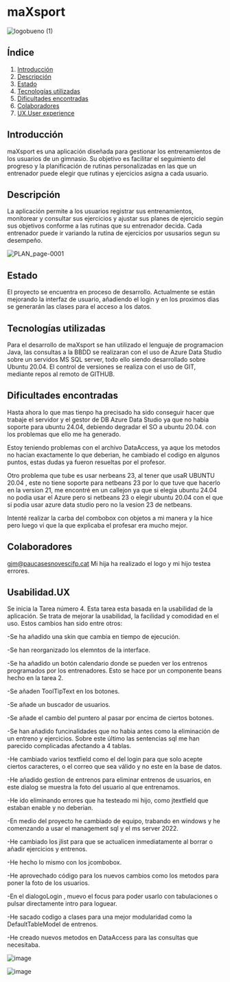 # maXsport

![logobueno (1)](https://github.com/user-attachments/assets/b602fddd-e731-40b3-a8cc-cb9ce3fdbf65)


## Índice
1. [Introducción](#introducción)
2. [Descripción](#descripción)
3. [Estado](#estado)
4. [Tecnologías utilizadas](#tecnologías-utilizadas)
5. [Dificultades encontradas](#dificultades-encontradas)
6. [Colaboradores](#colaboradores)
7. [UX.User experience](#Usabilidad)

## Introducción
maXsport es una aplicación diseñada para gestionar los entrenamientos de los usuarios de un gimnasio. Su objetivo es facilitar el seguimiento del progreso y la planificación de rutinas personalizadas en las que un entrenador puede elegir que rutinas y ejercicios asigna a cada usuario. 

## Descripción
La aplicación permite a los usuarios registrar sus entrenamientos, monitorear y consultar sus ejercicios y ajustar sus planes de ejercicio según sus objetivos conforme a las rutinas que su entrenador decida. Cada entrenador puede ir variando la rutina de ejercicios por ususarios segun su desempeño.

![PLAN_page-0001](https://github.com/user-attachments/assets/537a5dfe-e0b3-49f8-b0fd-627178125f11)

## Estado
El proyecto se encuentra en proceso de desarrollo. Actualmente se están mejorando la interfaz de usuario, añadiendo el login y en los proximos dias se generarán las clases para el acceso a los datos.

## Tecnologías utilizadas
Para el desarrollo de maXsport se han utilizado el lenguaje de programacion Java, las consultas a la BBDD se realizaran con el uso de Azure Data Studio sobre un servidos MS SQL server, todo ello siendo desarrollado sobre Ubuntu 20.04.
El control de versiones se realiza con el uso de GIT, mediante repos al remoto de GITHUB.

## Dificultades encontradas
Hasta ahora lo que mas tienpo ha precisado ha sido conseguir hacer que trabaje el servidor y el gestor de DB Azure Data Studio ya que no habia soporte para ubuntu 24.04, debiendo degradar el SO a ubuntu 20.04. con los problemas que ello me ha generado.

Estoy teniendo problemas con el archivo DataAccess, ya aque los metodos no hacian exactamente lo que deberian, he cambiado el codigo en algunos puntos, estas dudas ya fueron resueltas por el profesor.

Otro problema que tube es usar nerbeans 23, al tener que usaR UBUNTU 20.04 , este no tiene soporte para netbeans 23 por lo que tuve que hacerlo en la version 21, me encontré en un callejon ya que si elegia ubuntu 24.04 no podia usar el Azure pero si netbeans 23 o elegir ubuntu 20.04 con el que si podia usar azure data studio pero no la vesion 23 de netbeans.

Intenté realizar la carba del combobox con objetos a mi manera y la hice pero luego vi que la que explicaba el profesar era mucho mejor.

## Colaboradores
gjm@paucasesnovescifp.cat
Mi hija ha realizado el logo y mi hijo testea errores.

## Usabilidad.UX
Se inicia la Tarea número 4. Esta tarea esta basada en la usabilidad de la aplicación. Se trata de mejorar la usabilidad, la facilidad y comodidad en el uso. Estos cambios han sido entre otros:

-Se ha añadido una skin que cambia en tiempo de ejecución.

-Se han reorganizado los elemntos de la interface.

-Se ha añadido un botón calendario donde se pueden ver los entrenos programados por los entrenadores. Esto se hace por un componente beans hecho en la tarea 2.

-Se añaden ToolTipText en los botones.

-Se añade un buscador de usuarios.

-Se añade el cambio del puntero al pasar por encima de ciertos botones.

-Se han añadido funcinalidades que no habia antes como la eliminación de un entreno y ejercicios. Sobre este último las sentencias sql me han parecido complicadas afectando a 4 tablas.

-He cambiado varios textfield como el del login para que solo acepte ciertos caracteres, o el correo que sea válido y no este en la base de datos.

-He añadido gestion de entrenos para eliminar entrenos de usuarios, en este dialog se muestra la foto del usuario al que entrenamos.

-He ido eliminando errores que ha testeado mi hijo, como jtextfield que estaban enable y no deberian.

-En medio del proyecto he cambiado de equipo, trabando en windows y he comenzando a usar el management sql y el ms server 2022.

-He cambiado los jlist para que se actualicen inmediatamente al borrar o añadir ejercicios y entrenos.

-He hecho lo mismo con los jcombobox.

-He aprovechado código para los nuevos cambios como los metodos para poner la foto de los usuarios.

-En el dialogoLogin , muevo el focus para poder usarlo con tabulaciones o pulsar directamente intro para loguear.

-He sacado codigo a clases para una mejor modularidad como la DefaultTableModel de entrenos.

-He creado nuevos metodos en DataAccess para las consultas que necesitaba.

![image](https://github.com/user-attachments/assets/59d54b6b-128a-4bed-b4dd-fb760b37daed)

![image](https://github.com/user-attachments/assets/0407bb88-c6e2-4a0d-8a91-863dfabdfa1b)

